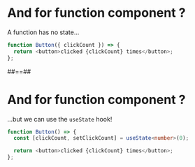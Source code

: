 <!-- .slide: class="with-code" -->

# And for function component ?

A function has no state...

```typescript
function Button({ clickCount }) => {
  return <button>clicked {clickCount} times</button>;
};
```

<!-- .element: class="big-code" -->

##==##

<!-- .slide: class="with-code" -->

# And for function component ?

...but we can use the `useState` hook!

```typescript
function Button() => {
  const [clickCount, setClickCount] = useState<number>(0);

  return <button>clicked {clickCount} times</button>;
};
```

<!-- .element: class="big-code" -->
